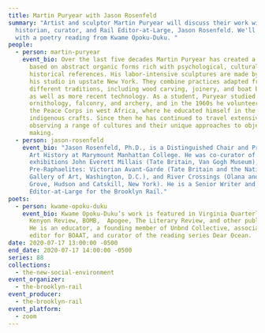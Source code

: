 ```yaml
---
title: Martin Puryear with Jason Rosenfeld
summary: "Artist and sculptor Martin Puryear will discuss their work with art
  historian, curator, and Rail Editor-at-Large, Jason Rosenfeld. We'll close
  with a poetry reading from Kwame Opoku-Duku. "
people:
  - person: martin-puryear
    event_bio: Over the last five decades Martin Puryear has created a body of work
      based on abstract organic forms rich with psychological, cultural, and
      historical references. His labor-intensive sculptures are made by hand at
      his studio in upstate New York. They combine practices adapted from many
      different traditions, including wood carving, joinery, and boat building,
      as well as more recent technology. As a student, Puryear studied
      ornithology, falconry, and archery, and in the 1960s he volunteered with
      the Peace Corps in west Africa, where he educated himself in the region’s
      indigenous crafts. Since then he has continued to travel extensively,
      observing a range of cultures and their unique approaches to object
      making.
  - person: jason-rosenfeld
    event_bio: "Jason Rosenfeld, Ph.D., is a Distinguished Chair and Professor of
      Art History at Marymount Manhattan College. He was co-curator of the
      exhibitions John Everett Millais (Tate Britain, Van Gogh Museum),
      Pre-Raphaelites: Victorian Avant-Garde (Tate Britain and the National
      Gallery of Art, Washington, D.C.), and River Crossings (Olana and Cedar
      Grove, Hudson and Catskill, New York). He is a Senior Writer and
      Editor-at-Large for the Brooklyn Rail."
poets:
  - person: kwame-opoku-duku
    event_bio: Kwame Opoku-Duku’s work is featured in Virginia Quarterly Review,
      Kenyon Review, BOMB,  Apogee, The Literary Review, and other publications.
      He is an educator, a founding member of Unbnd Collective, associate poetry
      editor for BOAAT, and curator of the reading series Dear Ocean.
date: 2020-07-17 13:00:00 -0500
end_date: 2020-07-17 14:00:00 -0500
series: 88
collections:
  - the-new-social-environment
event_organizer:
  - the-brooklyn-rail
event_producer:
  - the-brooklyn-rail
event_platform:
  - zoom
---
```

